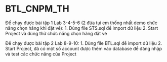 # BTL_CNPM_TH
Để chạy được bài tập 1 Lab 3-4-5-6 (2 đứa tụi em thống nhất demo chức năng chọn hãng khi đặt vé):
	1. Dùng file STS.sql để import dữ liệu
	2. Start Project và dùng thử chức năng chọn hãng đặt vé

Để chạy được bài tập 2 Lab 8-9-10:
	1. Dùng file BTL.sql để import dữ liệu
	2. Start Project, đã có một số account được thêm vào database để đăng nhập và test các chức năng của Project
